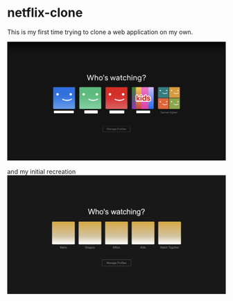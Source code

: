 # netflix-clone

This is my first time trying to clone a web application on my own.

![alt text](./netflix-clone/public/screenshots/netflix_official_profile-selection.png)

and my initial recreation
![alt text](./netflix-clone/public/screenshots/frontend_profile-selection.png)
